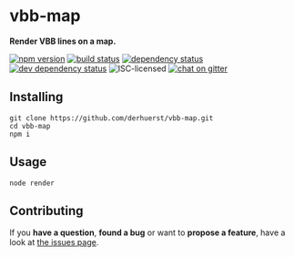 # vbb-map

**Render VBB lines on a map.**

[![npm version](https://img.shields.io/npm/v/vbb-map.svg)](https://www.npmjs.com/package/vbb-map)
[![build status](https://img.shields.io/travis/derhuerst/vbb-map.svg)](https://travis-ci.org/derhuerst/vbb-map)
[![dependency status](https://img.shields.io/david/derhuerst/vbb-map.svg)](https://david-dm.org/derhuerst/vbb-map)
[![dev dependency status](https://img.shields.io/david/dev/derhuerst/vbb-map.svg)](https://david-dm.org/derhuerst/vbb-map#info=devDependencies)
![ISC-licensed](https://img.shields.io/github/license/derhuerst/vbb-map.svg)
[![chat on gitter](https://badges.gitter.im/derhuerst.svg)](https://gitter.im/derhuerst)


## Installing

```shell
git clone https://github.com/derhuerst/vbb-map.git
cd vbb-map
npm i
```


## Usage

```shell
node render
```


## Contributing

If you **have a question**, **found a bug** or want to **propose a feature**, have a look at [the issues page](https://github.com/derhuerst/vbb-map/issues).
